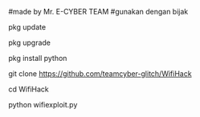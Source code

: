 #made by Mr. E-CYBER TEAM
#gunakan dengan bijak

pkg update

pkg upgrade

pkg install python

git clone https://github.com/teamcyber-glitch/WifiHack

cd WifiHack

python wifiexploit.py
